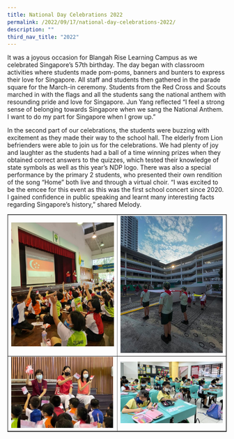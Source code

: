 ```yaml
---
title: National Day Celebrations 2022
permalink: /2022/09/17/national-day-celebrations-2022/
description: ""
third_nav_title: "2022"
---
```

<p>It was a joyous occasion for Blangah Rise Learning Campus as we celebrated Singapore’s 57th birthday. The day began with classroom activities where students made pom-poms, banners and bunters to express their love for Singapore. All staff and students then gathered in the parade square for the March-in ceremony. Students from the Red Cross and Scouts marched in with the flags and all the students sang the national anthem with resounding pride and love for Singapore. Jun Yang reflected “I feel a strong sense of belonging towards Singapore when we sang the National Anthem. I want to do my part for Singapore when I grow up.”</p>
<p>In the second part of our celebrations, the students were buzzing with excitement as they made their way to the school hall. The elderly from Lion befrienders were able to join us for the celebrations. We had plenty of joy and laughter as the students had a ball of a time winning prizes when they obtained correct answers to the quizzes, which tested their knowledge of state symbols as well as this year’s NDP logo. There was also a special performance by the primary 2 students, who presented their own rendition of the song “Home” both live and through a virtual choir. “I was excited to be the emcee for this event as this was the first school concert since 2020. I gained confidence in public speaking and learnt many interesting facts regarding Singapore’s history,” shared Melody.</p>
<table style="border-collapse: collapse; width: 100%;" border="1">
<tbody>
<tr>
<td style="width: 50%;"><img src="/images/nd2022a.jpg"></td>
<td style="width: 50%;"><img src="/images/nd2022b.jpg"></td>
</tr>
<tr>
<td style="width: 50%;"><img src="/images/nd2022c.jpg"></td>
<td style="width: 50%;"><img src="/images/nd2022d.jpg"></td>
</tr>
</tbody>
</table>